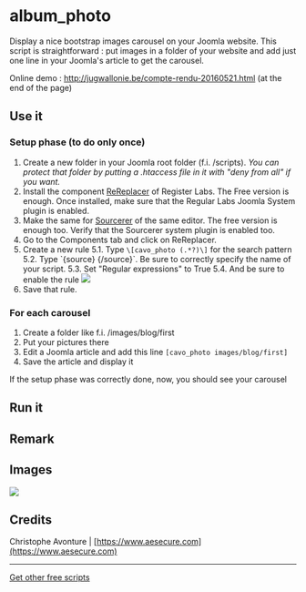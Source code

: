 # album_photo

Display a nice bootstrap images carousel on your Joomla website.  This script is straightforward : put images in a folder of your website and add just one line in your Joomla's article to get the carousel.

Online demo : http://jugwallonie.be/compte-rendu-20160521.html (at the end of the page)

## Use it

### Setup phase (to do only once)
1. Create a new folder in your Joomla root folder (f.i. /scripts). *You can protect that folder by putting a .htaccess file in it with "deny from all" if you want.*
2. Install the component [ReReplacer](https://www.regularlabs.com/extensions/rereplacer) of Register Labs.  The Free version is enough. Once installed, make sure that the Regular Labs Joomla System plugin is enabled.
3. Make the same for [Sourcerer](https://www.regularlabs.com/extensions/sourcerer)  of the same editor.  The free version is enough too.  Verify that the Sourcerer system plugin is enabled too.
4. Go to the Components tab and click on ReReplacer.
5. Create a new rule
   5.1. Type `\[cavo_photo (.*?)\]` for the search pattern
   5.2. Type `{source}
   <?php
   $folder='\1';
   include JPATH_SITE.'/scripts/album_photo.php';
   ?>
   {/source}`.  Be sure to correctly specify the name of your script.
   5.3. Set "Regular expressions" to True
   5.4. And be sure to enable the rule
   <img src="https://github.com/cavo789/joomla_free/blob/master/album_photo/rereplacer.png" />
6. Save that rule.

### For each carousel

1. Create a folder like f.i. /images/blog/first
2. Put your pictures there
3. Edit a Joomla article and add this line `[cavo_photo images/blog/first]`
4. Save the article and display it

If the setup phase was correctly done, now, you should see your carousel

## Run it ##


## Remark ##


## Images ##

<img src="https://github.com/cavo789/joomla_free/blob/master/album_photo/result.png" />

## Credits ##

Christophe Avonture | [https://www.aesecure.com](https://www.aesecure.com)

---

[Get other free scripts](https://github.com/cavo789/joomla_free)